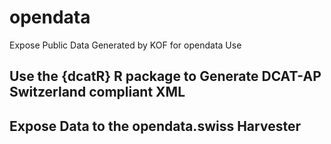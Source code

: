 # opendata
Expose Public Data Generated by KOF for opendata Use

## Use the {dcatR} R package to Generate DCAT-AP Switzerland compliant XML


## Expose Data to the opendata.swiss Harvester

